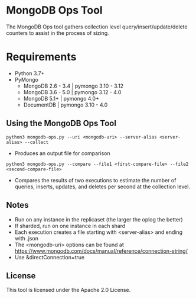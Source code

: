 # MongoDB Ops Tool

The MongoDB Ops tool gathers collection level query/insert/update/delete counters to assist in the process of sizing. 

# Requirements
 - Python 3.7+
 - PyMongo
   - MongoDB 2.6 - 3.4 | pymongo 3.10 - 3.12
   - MongoDB 3.6 - 5.0 | pymongo 3.12 - 4.0
   - MongoDB 5.1+      | pymongo 4.0+
   - DocumentDB        | pymongo 3.10 - 4.0

## Using the MongoDB Ops Tool
`python3 mongodb-ops.py --uri <mongodb-uri> --server-alias <server-alias> --collect`
- Produces an output file for comparison

`python3 mongodb-ops.py --compare --file1 <first-compare-file> --file2 <second-compare-file>`
- Compares the results of two executions to estimate the number of queries, inserts, updates, and deletes per second at the collection level.

## Notes
- Run on any instance in the replicaset (the larger the oplog the better)
- If sharded, run on one instance in each shard
- Each execution creates a file starting with \<server-alias> and ending with .json
- The \<mongodb-uri> options can be found at https://www.mongodb.com/docs/manual/reference/connection-string/
- Use &directConnection=true

## License
This tool is licensed under the Apache 2.0 License. 
